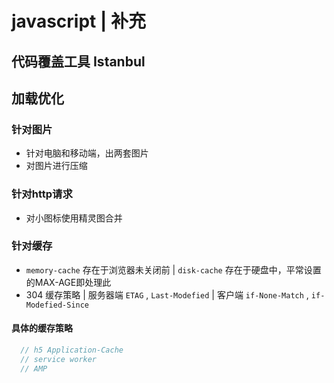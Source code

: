 # javascript | 补充

## 代码覆盖工具 Istanbul


## 加载优化

### 针对图片

* 针对电脑和移动端，出两套图片
* 对图片进行压缩

### 针对http请求 

* 对小图标使用精灵图合并

### 针对缓存 

* `memory-cache` 存在于浏览器未关闭前 | `disk-cache` 存在于硬盘中，平常设置的MAX-AGE即处理此
* 304 缓存策略 | 服务器端 `ETAG` , `Last-Modefied` | 客户端 `if-None-Match` , `if-Modefied-Since`

#### 具体的缓存策略

```js
  // h5 Application-Cache
  // service worker 
  // AMP
```
